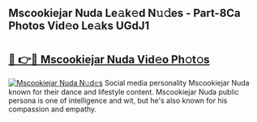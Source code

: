 ## Mscookiejar Nuda Le𝚊k𝚎d N𝚞𝚍es - Part-8Ca Photos Vid𝚎o Le𝚊ks UGdJ1

# <h2><a href="http://fbbx01.evod.top/?m=Mscookiejar+Nuda">🔗 👉🔴 Mscookiejar Nuda Vid𝚎o Ph𝚘t𝚘s</a></h2>

[![Mscookiejar Nuda N𝚞d𝚎s](https://i.imgur.com/8V9OHl7.gif)](http://fbbx01.evod.top/?m=Mscookiejar+Nuda)
Social media personality Mscookiejar Nuda known for their dance and lifestyle content. Mscookiejar Nuda public persona is one of intelligence and wit, but he's also known for his compassion and empathy. 
